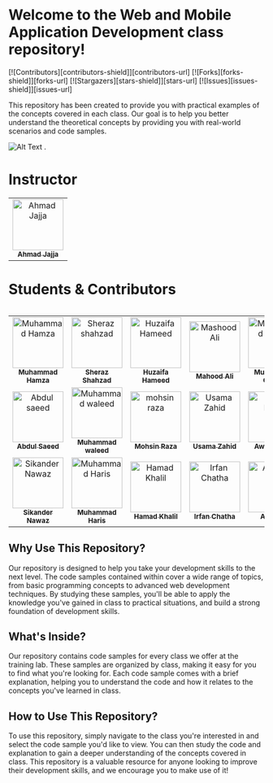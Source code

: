﻿# Welcome to the Web and Mobile Application Development class repository!
[![Contributors][contributors-shield]][contributors-url]
[![Forks][forks-shield]][forks-url]
[![Stargazers][stars-shield]][stars-url]
[![Issues][issues-shield]][issues-url] 

This repository has been created to provide you with practical examples of the concepts covered in each class. Our goal is to help you better understand the theoretical concepts by providing you with real-world scenarios and code samples.

![Alt Text](https://res.cloudinary.com/jajja-group-of-company/image/upload/v1681415968/fnucgzuzmcgiisevqvlb.jpg) .<br />

# Instructor

<table>
    <tbody>
        <tr>
            <td align="center">
                <a href="https://github.com/Ahmadjajja">
                    <img src="https://avatars.githubusercontent.com/u/86593662?v=4" width="100px;" alt="Ahmad Jajja"/>
                    <br />
                    <sub><b>Ahmad Jajja</b></sub>
                </a> 
            </td>
        </tr> 
</tbody>
<table>

# Students & Contributors

<table>
    <tbody>
        <tr>
            <td align="center">
                <a href="https://github.com/MuhammadHamza47">
                    <img src="https://avatars.githubusercontent.com/u/125242529?v=4" width="100px;" alt="Muhammad Hamza"/>
                    <br />
                    <sub><b>Muhammad Hamza</b></sub>
                </a> 
            </td>
            <td align="center">
                <a href="https://github.com/SHERAZSHAHZAD/">
                    <img src="https://avatars.githubusercontent.com/u/119057763?v=4" width="100px;" alt="Sheraz shahzad"/>
                    <br />
                    <sub><b>Sheraz Shahzad</b></sub>
                </a> 
            </td>
            <td align="center">
                <a href="https://github.com/sheikh-huzaifa">
                    <img src="https://avatars.githubusercontent.com/u/123205960?v=4" width="100px;" alt="Huzaifa Hameed"/>
                    <br />
                    <sub><b>Huzaifa Hameed</b></sub>
                </a> 
            </td>
            <td align="center">
                <a href="https://github.com/Mashoodgondal">
                    <img src="https://avatars.githubusercontent.com/u/124273207?v=4" width="100px;" alt="Mashood Ali"/>
                    <br />
                    <sub><b>Mahood Ali</b></sub>
                 </a> 
            </td>
             <td align="center">
                <a href="https://github.com/qasim-you">
                    <img src="https://avatars.githubusercontent.com/u/123858146?v=4" width="100px;" alt="Muhammad Qasim"/>
                    <br />
                    <sub><b>Muhammad Qasim</b></sub>
                 </a> 
            </td>
            <td align="center">
                <a href="https://github.com/MunirRajpoot">
                    <img src="https://avatars.githubusercontent.com/u/113513828?v=4" width="100px;" alt="Munir Rajpoot"/>
                    <br />
                    <sub><b>Munir Rajpoot</b></sub>
                </a> 
            </td>
            <td align="center">
                <a href="https://github.com/Hassamaziz">
                    <img src="https://avatars.githubusercontent.com/u/118983911?v=4" width="100px;" alt="Hassam Aziz"/>
                    <br />
                    <sub><b>Hassam Aziz</b></sub>
                </a> 
            </td>
           <td align="center">
                <a href="https://github.com/ShkHaseeb66">
                    <img src="https://avatars.githubusercontent.com/u/119443688?v=4" width="100px;" alt="Sheikh Haseeb"/>
                    <br />
                    <sub><b>Sheikh Haseeb</b></sub>
                 </a> 
            </td>
        </tr>
        <tr>
            <td align="center">
                <a href="https://github.com/Mr-ASbaloch">
                    <img src="https://avatars.githubusercontent.com/u/123968297?v=4" width="100px;" alt="Abdul saeed"/>
                    <br />
                    <sub><b>Abdul Saeed</b></sub>
                </a> 
            </td> 
            <td align="center">
                <a href="https://github.com/Muhammad-Waled">
                    <img src="https://avatars.githubusercontent.com/u/121124132?v=4" width="100px;" alt="Muhammad waleed"/>
                    <br />
                    <sub><b>Muhammad waleed</b></sub>   
                </a> 
            </td>
             <td align="center">
                <a href="https://github.com/MOHSIN-AB">
                    <img src="https://avatars.githubusercontent.com/u/125199140?v=4" width="100px;" alt="mohsin raza"/>
                    <br />
                    <sub><b>Mohsin Raza</b></sub>
                </a> 
            </td>
            <td align="center">
                <a href="https://github.com/UsamaZahid8080">
                    <img src="https://avatars.githubusercontent.com/u/123262999?v=4" width="100px;" alt="Usama Zahid"/>
                    <br />
                    <sub><b>Usama Zahid</b></sub>
                </a> 
            </td>
              <td align="center">
                <a href="https://github.com/awais-rafiq">
                    <img src="https://avatars.githubusercontent.com/u/124677568?v=4" width="100px;" alt="Awais Rafiq"/>
                    <br />
                    <sub><b>Awais Rafiq</b></sub>
                 </a> 
            </td>
            <td align="center">
                <a href="https://github.com/MirzaMuhammadSaim">
                    <img src="https://avatars.githubusercontent.com/u/123978075?v=4" width="100px;" alt="Hamid Raza"/>
                    <br />
                    <sub><b>Mirza Saim</b></sub>
                </a> 
            </td>
             <td align="center">
                <a href="https://github.com/Abdulrehman272">
                    <img src="https://avatars.githubusercontent.com/u/129932437?v=4" width="100px;" alt="Abdul Rehman"/>
                    <br />
                    <sub><b>Abdul Rehman</b></sub>
                </a> 
            </td>
            <td align="center">
                <a href="https://github.com/SAMMIHAIDER">
                    <img src="https://avatars.githubusercontent.com/u/123710249?v=4" width="100px;" alt="SAMI HAIDER"/>
                    <br />
                    <sub><b>SAMMI HAIDER</b></sub>
                </a> 
            </td>
        </tr>
        <tr>
            <td align="center">
                <a href="https://github.com/JadoGarBhai">
                    <img src="https://avatars.githubusercontent.com/u/121254651?v=4" width="100px;" alt="Sikander Nawaz"/>
                    <br />
                    <sub><b>Sikander Nawaz</b></sub>
                </a> 
            </td>
            <td align="center">
                <a href="https://github.com/Waqar-ul-hasan">
                    <img src="https://avatars.githubusercontent.com/u/122824180?s=400&u=449483a1df9cd03638ff09ed9300d609dcaae681&v=4" width="100px;" alt="Muhammad Haris"/>
                    <br />
                    <sub><b>Muhammad Haris</b></sub>
                </a> 
            </td>
            <td align="center">
                <a href="https://github.com/Hamad-Khalil/SMIT-WMA-6-A-E.git">
                    <img src="https://avatars.githubusercontent.com/u/123974803?v=4" width="100px;" alt="Hamad Khalil"/>
                    <br />
                    <sub><b>Hamad Khalil</b></sub>
                </a> 
            </td>
            <td align="center">
                <a href="https://github.com/IrfanChatha">
                    <img src="https://avatars.githubusercontent.com/u/118846772?v=4" width="100px;" alt="Irfan Chatha"/>
                    <br />
                    <sub><b>Irfan Chatha</b></sub>
                </a> 
            </td>
            <td align="center">
                <a href="https://github.com/Ali-Raza-jutt">
                    <img src="https://avatars.githubusercontent.com/u/94671666?v=4" width="100px;" alt="Ali Raza"/>
                    <br />
                    <sub><b>Ali Raza</b></sub>
                </a> 
            </td>
            <td align="center">
                <a href="https://github.com/bashaar786">
                    <img src="https://avatars.githubusercontent.com/u/125136714?v=4" width="100px;" alt="Bashaar Chohan"/>
                    <br />
                    <sub><b>Bashaar Chohan</b></sub>
                </a> 
            </td>
            <td align="center">
                <a href="https://github.com/hassangulzar1">
                    <img src="https://avatars.githubusercontent.com/u/122821437?v=4" width="100px;" alt="Bashaar Chohan"/>
                    <br />
                    <sub><b>M.Hassan Gulzar</b></sub>
                </a> 
            </td>
        </tr>

</tbody>
<table>

## Why Use This Repository?

Our repository is designed to help you take your development skills to the next level. The code samples contained within cover a wide range of topics, from basic programming concepts to advanced web development techniques. By studying these samples, you'll be able to apply the knowledge you've gained in class to practical situations, and build a strong foundation of development skills.

## What's Inside?

Our repository contains code samples for every class we offer at the training lab. These samples are organized by class, making it easy for you to find what you're looking for. Each code sample comes with a brief explanation, helping you to understand the code and how it relates to the concepts you've learned in class.

## How to Use This Repository?

To use this repository, simply navigate to the class you're interested in and select the code sample you'd like to view. You can then study the code and explanation to gain a deeper understanding of the concepts covered in class. This repository is a valuable resource for anyone looking to improve their development skills, and we encourage you to make use of it!

